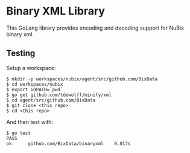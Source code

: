 # Binary XML Library

This GoLang library provides encoding and decoding support for NuBix binary xml.

## Testing

Setup a workspace:

```
$ mkdir -p workspaces/nubix/agent/src/github.com/BixData
$ cd workspaces/nubix
$ export GOPATH=`pwd`
$ go get github.com/tdewolff/minify/xml
$ cd agent/src/github.com/BixData
$ git clone <this repo>
$ cd <this repo>
```

And then test with:

```
$ go test
PASS
ok  	github.com/BixData/binaryxml	0.017s
```
